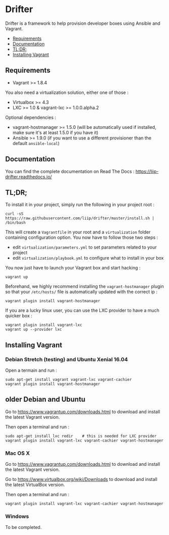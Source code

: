 # Drifter

Drifter is a framework to help provision developer boxes using Ansible and Vagrant.

* [Requirements](#requirements)
* [Documentation](#documentation)
* [TL;DR;](#tldr)
* [Installing Vagrant](#installing-vagrant)

## Requirements

* Vagrant >= 1.8.4

You also need a virtualization solution, either one of those :

* Virtualbox >= 4.3
* LXC >= 1.0 & vagrant-lxc >= 1.0.0.alpha.2

Optional dependencies :

* vagrant-hostmanager >= 1.5.0 (will be automatically used if installed, make sure it's at least 1.5.0 if you have it)
* Ansible >= 1.9.0 (if you want to use a different provisioner than the default `ansible-local`)

## Documentation

You can find the complete documentation on Read The Docs : https://liip-drifter.readthedocs.io/

## TL;DR;

To install it in your project, simply run the following in your project root :

```
curl -sS https://raw.githubusercontent.com/liip/drifter/master/install.sh | /bin/bash
```

This will create a `Vagrantfile` in your root and a `virtualization` folder
containing configuration option. You now have to follow those two steps :

* edit `virtualization/parameters.yml` to set parameters related to your project
* edit `virtualization/playbook.yml` to configure what to install in your box

You now just have to launch your Vagrant box and start hacking :

```
vagrant up
```

Beforehand, we highly recommend installing the `vagrant-hostmanager` plugin so that
your `/etc/hosts/` file is automatically updated with the correct ip :

```
vagrant plugin install vagrant-hostmanager
```

If you are a lucky linux user, you can use the LXC provider to have a much quicker
box :

```
vagrant plugin install vagrant-lxc
vagrant up --provider lxc
```

## Installing Vagrant

### Debian Stretch (testing) and Ubuntu Xenial 16.04

Open a termain and run :

```
sudo apt-get install vagrant vagrant-lxc vagrant-cachier
vagrant plugin install vagrant-hostmanager
```

## older Debian and Ubuntu

Go to https://www.vagrantup.com/downloads.html to download and install the latest Vagrant version.

Then open a terminal and run : 

```
sudo apt-get install lxc redir    # this is needed for LXC provider
vagrant plugin install vagrant-lxc vagrant-cachier vagrant-hostmanager
```

### Mac OS X

Go to https://www.vagrantup.com/downloads.html to download and install the latest Vagrant version.

Go to https://www.virtualbox.org/wiki/Downloads to download and install the latest VirtualBox version.

Then open a terminal and run : 

```
vagrant plugin install vagrant-lxc vagrant-cachier vagrant-hostmanager
```

### Windows

To be completed.

